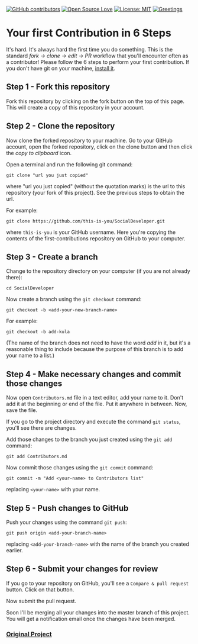 [![GitHub contributors](https://img.shields.io/github/contributors/Naereen/StrapDown.js.svg)](https://github.com/NAIST-SE/SocialDeveloper/graphs/contributors)
[![Open Source Love](https://badges.frapsoft.com/os/v1/open-source.svg?v=103)](https://github.com/ellerbrock/open-source-badges/)
[![License: MIT](https://img.shields.io/badge/License-MIT-green.svg)](https://opensource.org/licenses/MIT)
[![Greetings](https://github.com/NAIST-SE/SocialDeveloper/actions/workflows/greetings.yml/badge.svg)](https://github.com/NAIST-SE/SocialDeveloper/actions/workflows/greetings.yml)

# Your first Contribution in 6 Steps 

It's hard. It's always hard the first time you do something. This is the standard _fork -> clone -> edit -> PR_ workflow that you'll encounter often as a contributor! Please follow the 6 steps to perform your first contribution. If you don't have git on your machine, [install it]( https://help.github.com/articles/set-up-git/).

## Step 1 - Fork this repository

Fork this repository by clicking on the fork button on the top of this page.
This will create a copy of this repository in your account.

## Step 2 - Clone the repository

Now clone the forked repository to your machine. Go to your GitHub account, open the forked repository, click on the clone button and then click the *copy to clipboard* icon.

Open a terminal and run the following git command:

```
git clone "url you just copied"
```
where "url you just copied" (without the quotation marks) is the url to this repository (your fork of this project). See the previous steps to obtain the url.

For example:
```
git clone https://github.com/this-is-you/SocialDeveloper.git
```
where `this-is-you` is your GitHub username. Here you're copying the contents of the first-contributions repository on GitHub to your computer.

## Step 3 - Create a branch

Change to the repository directory on your computer (if you are not already there):

```
cd SocialDeveloper
```
Now create a branch using the `git checkout` command:
```
git checkout -b <add-your-new-branch-name>
```

For example:
```
git checkout -b add-kula
```
(The name of the branch does not need to have the word *add* in it, but it's a reasonable thing to include because the purpose of this branch is to add your name to a list.)

## Step 4 - Make necessary changes and commit those changes

Now open `Contributors.md` file in a text editor, add your name to it. Don't add it at the beginning or end of the file. Put it anywhere in between. Now, save the file.

If you go to the project directory and execute the command `git status`, you'll see there are changes.

Add those changes to the branch you just created using the `git add` command:

```
git add Contributors.md
```

Now commit those changes using the `git commit` command:
```
git commit -m "Add <your-name> to Contributors list"
```
replacing `<your-name>` with your name.

## Step 5 - Push changes to GitHub

Push your changes using the command `git push`:
```
git push origin <add-your-branch-name>
```
replacing `<add-your-branch-name>` with the name of the branch you created earlier.

## Step 6 - Submit your changes for review

If you go to your repository on GitHub, you'll see a  `Compare & pull request` button. Click on that button.

Now submit the pull request.

Soon I'll be merging all your changes into the master branch of this project. You will get a notification email once the changes have been merged.

### [Original Project](https://github.com/firstcontributions/first-contributions)
